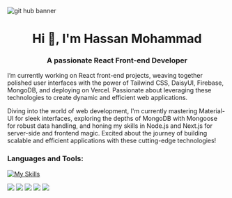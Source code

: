 ![git hub banner](https://github.com/devalienbrain/devalienbrain/assets/136051509/093ab322-c5e8-4ae2-b614-8ba294d11d57)
<h1 align="center">Hi 👋, I'm Hassan Mohammad</h1>
<h3 align="center">A passionate React Front-end Developer</h3>

<p align="left">

  I’m currently working on React front-end projects, weaving together polished user interfaces with the power of Tailwind CSS, DaisyUI, Firebase, MongoDB, and deploying on Vercel. Passionate about leveraging these technologies to create dynamic and efficient web applications. 

  Diving into the world of web development, I'm currently mastering Material-UI for sleek interfaces, exploring the depths of MongoDB with Mongoose for robust data handling, and honing my skills in Node.js and Next.js for server-side and frontend magic. Excited about the journey of building scalable and efficient applications with these cutting-edge technologies!
</p>
  
<h3 align="left">Languages and Tools:</h3>

<p align="left"> 


[![My Skills](https://skillicons.dev/icons?i=html,css,tailwind,js,react,firebase,express,nodejs,mongodb,nextjs,c,cpp,java,figma,git,github,vscode,vercel&theme=light)](https://skillicons.dev)
  
</p>

![](http://github-profile-summary-cards.vercel.app/api/cards/profile-details?username=devalienbrain&theme=monokai)
![](http://github-profile-summary-cards.vercel.app/api/cards/repos-per-language?username=devalienbrain&theme=monokai)
![](http://github-profile-summary-cards.vercel.app/api/cards/most-commit-language?username=devalienbrain&theme=monokai)
![](http://github-profile-summary-cards.vercel.app/api/cards/stats?username=devalienbrain&theme=monokai)
![](http://github-profile-summary-cards.vercel.app/api/cards/productive-time?username=devalienbrain&theme=monokai&utcOffset=8)
